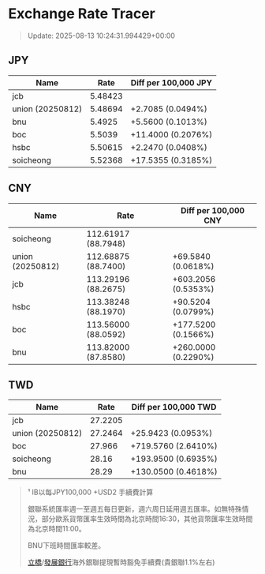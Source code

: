 # Exchange Rate Tracer

> Update: 2025-08-13 10:24:31.994429+00:00

## JPY

| Name             |    Rate | Diff per 100,000 JPY   |
|------------------|---------|------------------------|
| jcb              | 5.48423 |                        |
| union (20250812) | 5.48694 | +2.7085 (0.0494%)      |
| bnu              | 5.4925  | +5.5600 (0.1013%)      |
| boc              | 5.5039  | +11.4000 (0.2076%)     |
| hsbc             | 5.50615 | +2.2470 (0.0408%)      |
| soicheong        | 5.52368 | +17.5355 (0.3185%)     |

## CNY

| Name             | Rate                | Diff per 100,000 CNY   |
|------------------|---------------------|------------------------|
| soicheong        | 112.61917	(88.7948) |                        |
| union (20250812) | 112.68875	(88.7400) | +69.5840 (0.0618%)     |
| jcb              | 113.29196	(88.2675) | +603.2056 (0.5353%)    |
| hsbc             | 113.38248	(88.1970) | +90.5204 (0.0799%)     |
| boc              | 113.56000	(88.0592) | +177.5200 (0.1566%)    |
| bnu              | 113.82000	(87.8580) | +260.0000 (0.2290%)    |

## TWD

| Name             |    Rate | Diff per 100,000 TWD   |
|------------------|---------|------------------------|
| jcb              | 27.2205 |                        |
| union (20250812) | 27.2464 | +25.9423 (0.0953%)     |
| boc              | 27.966  | +719.5760 (2.6410%)    |
| soicheong        | 28.16   | +193.9500 (0.6935%)    |
| bnu              | 28.29   | +130.0500 (0.4618%)    |


> ¹ IB以每JPY100,000 +USD2 手續費計算
>
> 銀聯系統匯率週一至週五每日更新，週六周日延用週五匯率。如無特殊情況，部分歐系貨幣匯率生效時間為北京時間16:30，其他貨幣匯率生效時間為北京時間11:00。
>
> BNU下班時間匯率較差。
>
> [立橋](https://www.wlbank.com.mo/uploads/ueditor/file/20181211/1544536513900230.pdf)/[發展銀行](https://www.mdb.com.mo/Service_Charges_20230728.pdf)海外銀聯提現暫時豁免手續費(貴銀聯1.1%左右)

